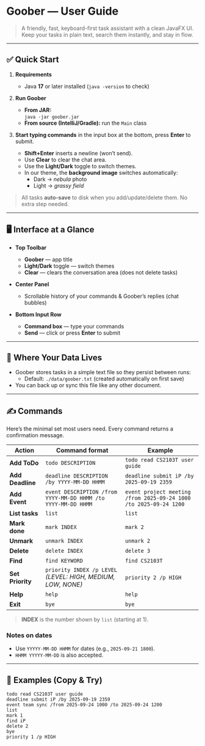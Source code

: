 # Goober — User Guide

> A friendly, fast, keyboard-first task assistant with a clean JavaFX UI.  
> Keep your tasks in plain text, search them instantly, and stay in flow.

---

## ✅ Quick Start

1. **Requirements**
    - Java **17** or later installed (`java -version` to check)

2. **Run Goober**
    - **From JAR:**  
      `java -jar goober.jar`
    - **From source (IntelliJ/Gradle):** run the `Main` class

3. **Start typing commands** in the input box at the bottom, press **Enter** to submit.
    - **Shift+Enter** inserts a newline (won’t send).
    - Use **Clear** to clear the chat area.
    - Use the **Light/Dark** toggle to switch themes.
    - In our theme, the **background image** switches automatically:
        - Dark → *nebula* photo
        - Light → *grassy field*

> All tasks **auto-save** to disk when you add/update/delete them. No extra step needed.

---

## 🖥️ Interface at a Glance

- **Top Toolbar**
    - **Goober** — app title
    - **Light/Dark** toggle — switch themes
    - **Clear** — clears the conversation area (does not delete tasks)

- **Center Panel**
    - Scrollable history of your commands & Goober’s replies (chat bubbles)

- **Bottom Input Row**
    - **Command box** — type your commands
    - **Send** — click or press **Enter** to submit

---

## 💾 Where Your Data Lives

- Goober stores tasks in a simple text file so they persist between runs:
    - Default: `./data/goober.txt` (created automatically on first save)
- You can back up or sync this file like any other document.

---

## ✍️ Commands

Here’s the minimal set most users need. Every command returns a confirmation message.

| Action            | Command format                                                | Example                                                           |
|-------------------|---------------------------------------------------------------|-------------------------------------------------------------------|
| **Add ToDo**      | `todo DESCRIPTION`                                            | `todo read CS2103T user guide`                                    |
| **Add Deadline**  | `deadline DESCRIPTION /by YYYY-MM-DD HHMM`                    | `deadline submit iP /by 2025-09-19 2359`                          |
| **Add Event**     | `event DESCRIPTION /from YYYY-MM-DD HHMM /to YYYY-MM-DD HHMM` | `event project meeting /from 2025-09-24 1000 /to 2025-09-24 1200` |
| **List tasks**    | `list`                                                        | `list`                                                            |
| **Mark done**     | `mark INDEX`                                                  | `mark 2`                                                          |
| **Unmark**        | `unmark INDEX`                                                | `unmark 2`                                                        |
| **Delete**        | `delete INDEX`                                                | `delete 3`                                                        |
| **Find**          | `find KEYWORD`                                                | `find CS2103T`                                                    |
| **Set Priority**  | `priority INDEX /p LEVEL` *(LEVEL: HIGH, MEDIUM, LOW, NONE)*  | `priority 2 /p HIGH`                                              |
| **Help**          | `help`                                                        | `help`                                                            |
| **Exit**          | `bye`                                                         | `bye`                                                             |

> **INDEX** is the number shown by `list` (starting at 1).

### Notes on dates
- Use `YYYYY-MM-DD HHMM` for dates (e.g., `2025-09-21 1800`).
- `HHMM YYYYY-MM-DD` is also accepted.

---

## 🧭 Examples (Copy & Try)

```text
todo read CS2103T user guide
deadline submit iP /by 2025-09-19 2359
event team sync /from 2025-09-24 1000 /to 2025-09-24 1200
list
mark 1
find iP
delete 2
bye
priority 1 /p HIGH